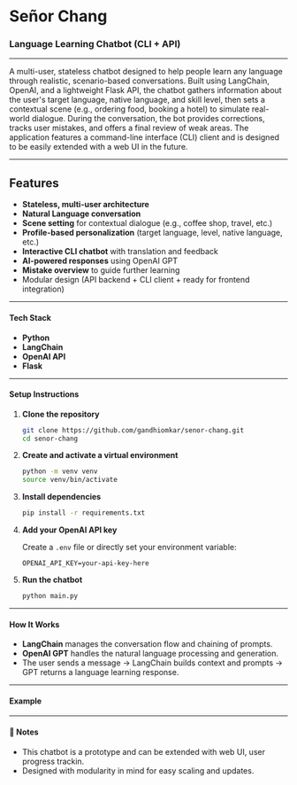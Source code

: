

# Señor Chang 
### Language Learning Chatbot (CLI + API)

---

A multi-user, stateless chatbot designed to help people learn any language through realistic, scenario-based conversations. Built using LangChain, OpenAI, and a lightweight Flask API, the chatbot gathers information about the user's target language, native language, and skill level, then sets a contextual scene (e.g., ordering food, booking a hotel) to simulate real-world dialogue. During the conversation, the bot provides corrections, tracks user mistakes, and offers a final review of weak areas. The application features a command-line interface (CLI) client and is designed to be easily extended with a web UI in the future.

---

##  Features

-  **Stateless, multi-user architecture**
-  **Natural Language conversation**
-  **Scene setting** for contextual dialogue (e.g., coffee shop, travel, etc.)
-  **Profile-based personalization** (target language, level, native language, etc.)
-  **Interactive CLI chatbot** with translation and feedback
-  **AI-powered responses** using OpenAI GPT
-  **Mistake overview** to guide further learning
-  Modular design (API backend + CLI client + ready for frontend integration)

---

#### Tech Stack
- **Python**
- **LangChain**
- **OpenAI API**
- **Flask**

---

#### Setup Instructions

1. **Clone the repository**
   ```bash
   git clone https://github.com/gandhiomkar/senor-chang.git
   cd senor-chang
   ```

2. **Create and activate a virtual environment**
   ```bash
   python -m venv venv
   source venv/bin/activate  
   ```

3. **Install dependencies**
   ```bash
   pip install -r requirements.txt
   ```

4. **Add your OpenAI API key**

   Create a `.env` file or directly set your environment variable:
   ```
   OPENAI_API_KEY=your-api-key-here
   ```

5. **Run the chatbot**
   ```bash
   python main.py
   ```

---

#### How It Works
- **LangChain** manages the conversation flow and chaining of prompts.
- **OpenAI GPT** handles the natural language processing and generation.
- The user sends a message → LangChain builds context and prompts → GPT returns a language learning response.

---

#### Example


---

#### 📌 Notes
- This chatbot is a prototype and can be extended with web UI, user progress trackin.
- Designed with modularity in mind for easy scaling and updates.

